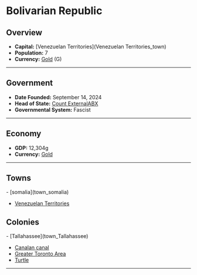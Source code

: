 <!--UNDEDITED FILE, remove this entire line if this file has been edited!-->
# <!--NAME-->Bolivarian Republic<!--NAME-->

## Overview

- **Capital:** <!--CAPITAL_LINK-->[Venezuelan Territories](Venezuelan Territories_town)<!--CAPITAL_LINK-->
- **Population:** <!--POPULATION-->7<!--POPULATION-->
- **Currency:** <!--CURRENCY_LINK-->[Gold](Gold_currency)<!--CURRENCY_LINK--> (<!--CURRENCY_ABV-->G<!--CURRENCY_ABV-->)

---

## Government

- **Date Founded:** <!--FOUNDED-->September 14, 2024<!--FOUNDED-->
- **Head of State:** <!--LEADER_TITLE_LINK-->[Count ExternalABX](ExternalABX_user)<!--LEADER_TITLE_LINK-->
- **Governmental System:** <!--GOVERNMENT-->Fascist<!--GOVERNMENT-->

---

## Economy

- **GDP:** <!--GDP-->12,304g<!--GDP-->
- **Currency:** <!--CURRENCY_LINK-->[Gold](Gold_currency)<!--CURRENCY_LINK-->

---

## Towns

<!--TOWNS-->- [somalia](town_somalia)
- [Venezuelan Territories](town_Venezuelan_Territories)<!--TOWNS-->

## Colonies

<!--COLONIES-->- [Tallahassee](town_Tallahassee)
- [Canalan canal](town_Canalan_canal)
- [Greater Toronto Area](town_Greater_Toronto_Area)
- [Turtle](town_Turtle)<!--COLONIES-->

---